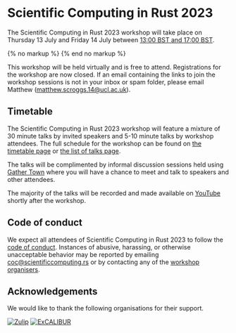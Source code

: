 # Scientific Computing in Rust 2023

The Scientific Computing in Rust 2023 workshop will take place on Thursday 13 July and Friday 14
July between <a href='javascript:toggle_times()'>13:00 BST and 17:00 BST</a>.

<div id='other-timezones' style='display:none; border:2px solid #FF8800;padding:10px'>
<small><a href='javascript:toggle_times()'>Hide timezone info</a></small>

13:00 to 17:00 BST (British Summer Time / UTC+1) on 13 July is:

- 12:00 to 16:00 GMT [UTC&plusmn;0]
- 05:00 to 09:00 Pacific time [UTC-7]
- 06:00 to 10:00 Mountain time [UTC-6]
- 07:00 to 11:00 Central time [UTC-5]
- 08:00 to 12:00 Eastern time [UTC-4]
- 13:00 to 17:00 Western European time [UTC+1]
- 14:00 to 18:00 Central European time [UTC+2]
- 15:00 to 19:00 Eastern European time [UTC+3]
- <time 13:00> to <time 17:00> <timeselector>


</div>
{% no markup %}
<script type='text/javascript'>
function toggle_times() {
    if (document.getElementById("other-timezones").style.display == 'none') {
        document.getElementById("other-timezones").style.display = 'block'
    } else {
        document.getElementById("other-timezones").style.display = 'none'
    }
}
</script>
{% end no markup %}

This workshop will be held virtually and is free to attend. Registrations for the workshop are now
closed. If an email containing the links to join the workshop sessions is not in your inbox or spam folder,
please email Matthew (matthew.scroggs.14@ucl.ac.uk).

## Timetable
The Scientific Computing in Rust 2023 workshop will feature a mixture of 30 minute talks by invited
speakers and 5-10 minute talks by workshop attendees. The full schedule for the workshop can be
found on [the timetable page](/timetable.html) or [the list of talks page](/talklist.html).

The talks will be complimented by informal discussion sessions held using
[Gather Town](/gather-town.md) where you will have a chance to meet and talk to speakers and
other attendees.

The majority of the talks will be recorded and made available on
[YouTube](https://www.youtube.com/@ScientificComputinginRust) shortly after the workshop.

## Code of conduct
We expect all attendees of Scientific Computing in Rust 2023 to follow the [code of conduct](/code-of-conduct.md).
Instances of abusive, harassing, or otherwise unacceptable behavior may be reported by emailing
[coc@scientificcomputing.rs](mailto:coc@scientificcomputing.rs) or by contacting any of the [workshop organisers](/team.md).

## Acknowledgements
We would like to thank the following organisations for their support.

[<img class='ackn' src='/img/zulip.png' alt='Zulip' title='Zulip is an open-source modern team chat app designed to keep both live and asynchronous conversations organized.'>](https://zulip.com/)
[<img class='ackn' src='/img/excalibur.png' alt='ExCALIBUR' title='ExCALIBUR is a UK research programme that aims to deliver the next generation of high-performance simulation software for the highest-priority fields in UK research.'>](https://excalibur.ac.uk/)

